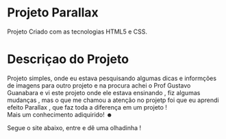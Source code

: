 <h1> Projeto Parallax  </h1>
<p> Projeto  Criado com as tecnologias HTML5 e CSS.</p>

<h1>Descriçao do Projeto</h1>
<p> Projeto simples, onde eu estava  pesquisando algumas dicas e informções de imagens para outro projeto  e na procura achei o Prof Gustavo Guanabara  e vi este projeto onde ele estava ensinando , fiz algumas mudanças , mas o que me chamou a atenção  no projetp foi que eu aprendi efeito Parallax , que faz toda a diferença em um projeto !
<br>
Mais um conhecimento adiquirido! ☻ </p>

<p> Segue o site abaixo, entre e dê uma olhadinha !  </p>

